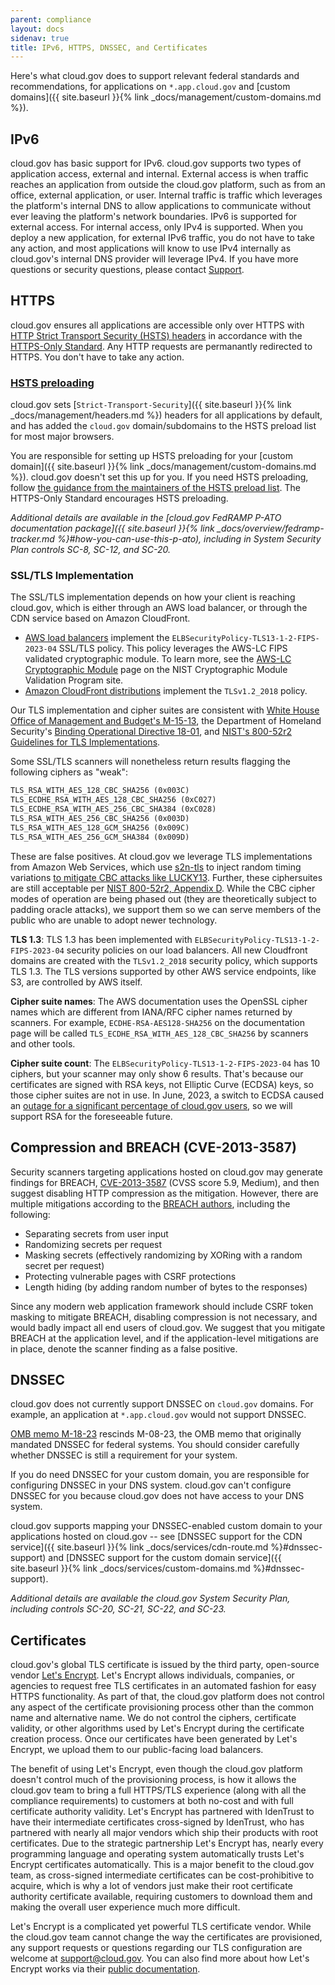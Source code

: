 ```yaml
---
parent: compliance
layout: docs
sidenav: true
title: IPv6, HTTPS, DNSSEC, and Certificates
---
```


Here's what cloud.gov does to support relevant federal standards and recommendations, for applications on `*.app.cloud.gov` and [custom domains]({{ site.baseurl }}{% link _docs/management/custom-domains.md %}).

## IPv6

cloud.gov has basic support for IPv6. cloud.gov supports two types of application access, external and internal. External access is when traffic reaches an application from outside the cloud.gov platform, such as from an office, external application, or user. Internal traffic is traffic which leverages the platform's internal DNS to allow applications to communicate without ever leaving the platform's network boundaries. IPv6 is supported for external access. For internal access, only IPv4 is supported. When you deploy a new application, for external IPv6 traffic, you do not have to take any action, and most applications will know to use IPv4 internally as cloud.gov's internal DNS provider will leverage IPv4. If you have more questions or security questions, please contact [Support](mailto:support@cloud.gov).

## HTTPS

cloud.gov ensures all applications are accessible only over HTTPS with [HTTP Strict Transport Security (HSTS) headers](https://https.cio.gov/hsts/) in accordance with the [HTTPS-Only Standard](https://https.cio.gov/). Any HTTP requests are permanantly redirected to HTTPS. You don't have to take any action.

### [HSTS preloading](https://https.cio.gov/guide/#options-for-hsts-compliance)

cloud.gov sets [`Strict-Transport-Security`]({{ site.baseurl }}{% link _docs/management/headers.md %}) headers for all applications by default, and has added the `cloud.gov` domain/subdomains to the HSTS preload list for most major browsers.

You are responsible for setting up HSTS preloading for your [custom domain]({{ site.baseurl }}{% link _docs/management/custom-domains.md %}). cloud.gov doesn't set this up for you. If you need HSTS preloading, follow [the guidance from the maintainers of the HSTS preload list](https://hstspreload.org/#opt-in). The HTTPS-Only Standard encourages HSTS preloading.

*Additional details are available in the [cloud.gov FedRAMP P-ATO documentation package]({{ site.baseurl }}{% link _docs/overview/fedramp-tracker.md %}#how-you-can-use-this-p-ato), including in System Security Plan controls SC-8, SC-12, and SC-20.*

### SSL/TLS Implementation

The SSL/TLS implementation depends on how your client is reaching cloud.gov, which is either through an AWS load balancer, or through the CDN service based on Amazon CloudFront.

* [AWS load balancers](https://docs.aws.amazon.com/elasticloadbalancing/latest/application/create-https-listener.html#fips-security-policies) implement the `ELBSecurityPolicy-TLS13-1-2-FIPS-2023-04` SSL/TLS policy. This policy leverages the AWS-LC FIPS validated cryptographic module. To learn more, see the [AWS-LC Cryptographic Module](https://csrc.nist.gov/projects/cryptographic-module-validation-program/certificate/4631) page on the NIST Cryptographic Module Validation Program site.
* [Amazon CloudFront distributions](https://docs.aws.amazon.com/AmazonCloudFront/latest/DeveloperGuide/secure-connections-supported-viewer-protocols-ciphers.html#secure-connections-supported-ciphers) implement the `TLSv1.2_2018` policy.

Our TLS implementation and cipher suites are consistent with [White House Office of Management and Budget's M-15-13](https://https.cio.gov/), the Department of Homeland Security's [Binding Operational Directive 18-01](https://cyber.dhs.gov/bod/18-01/), and [NIST's 800-52r2 Guidelines for TLS Implementations](https://nvlpubs.nist.gov/nistpubs/SpecialPublications/NIST.SP.800-52r2.pdf).

Some SSL/TLS scanners will nonetheless return results flagging the following ciphers as "weak":

```txt
TLS_RSA_WITH_AES_128_CBC_SHA256 (0x003C)
TLS_ECDHE_RSA_WITH_AES_128_CBC_SHA256 (0xC027)
TLS_ECDHE_RSA_WITH_AES_256_CBC_SHA384 (0xC028)
TLS_RSA_WITH_AES_256_CBC_SHA256 (0x003D)
TLS_RSA_WITH_AES_128_GCM_SHA256 (0x009C)
TLS_RSA_WITH_AES_256_GCM_SHA384 (0x009D)
```

These are false positives. At cloud.gov we leverage TLS implementations from Amazon Web Services, which use [s2n-tls](https://github.com/aws/s2n-tls) to inject random timing variations [to mitigate CBC attacks like LUCKY13](https://aws.amazon.com/blogs/security/s2n-and-lucky-13/). Further, these ciphersuites are still acceptable per [NIST 800-52r2, Appendix D](https://nvlpubs.nist.gov/nistpubs/SpecialPublications/NIST.SP.800-52r2.pdf#%5B%7B%22num%22%3A174%2C%22gen%22%3A0%7D%2C%7B%22name%22%3A%22XYZ%22%7D%2C70%2C719%2C0%5D).
While the CBC cipher modes of operation are being phased out (they are theoretically subject to padding oracle attacks), we support them so we can serve members of the public who are unable to adopt newer technology.

**TLS 1.3**: TLS 1.3 has been implemented with `ELBSecurityPolicy-TLS13-1-2-FIPS-2023-04` security policies on our load balancers. All new Cloudfront domains are created with the `TLSv1.2_2018` security policy, which supports TLS 1.3. The TLS versions supported by other AWS service endpoints, like S3, are controlled by AWS itself.

**Cipher suite names**: The AWS documentation uses the OpenSSL cipher names which are different from IANA/RFC cipher names returned by scanners. For example, `ECDHE-RSA-AES128-SHA256` on the documentation page will be called `TLS_ECDHE_RSA_WITH_AES_128_CBC_SHA256` by scanners and other tools.

**Cipher suite count**: The `ELBSecurityPolicy-TLS13-1-2-FIPS-2023-04` has 10 ciphers, but your scanner may only show 6 results. That's because our certificates are signed with RSA keys, not Elliptic Curve (ECDSA) keys, so those cipher suites are not in use. In June, 2023, a switch to ECDSA caused an [outage for a significant percentage of cloud.gov users](https://cloudgov.statuspage.io/incidents/vz9t74zm7zw8), so we will support RSA for the foreseeable future.

## Compression and BREACH (CVE-2013-3587)

Security scanners targeting applications hosted on cloud.gov may generate findings for
BREACH, [CVE-2013-3587](https://nvd.nist.gov/vuln/detail/CVE-2013-3587) (CVSS score 5.9, Medium),
and then suggest disabling HTTP compression as the mitigation. However, there are multiple mitigations
according to the [BREACH authors](https://breachattack.com), including the following:

* Separating secrets from user input
* Randomizing secrets per request
* Masking secrets (effectively randomizing by XORing with a random secret per request)
* Protecting vulnerable pages with CSRF protections
* Length hiding (by adding random number of bytes to the responses)

Since any modern web application framework should include CSRF token masking to mitigate BREACH,
disabling compression is not necessary, and would badly impact all end users of cloud.gov. We
suggest that you mitigate BREACH at the application level, and if the application-level mitigations
are in place, denote the scanner finding as a false positive.


## DNSSEC

cloud.gov does not currently support DNSSEC on `cloud.gov` domains. For example, an application at `*.app.cloud.gov` would not support DNSSEC.

[OMB memo M-18-23](https://bidenwhitehouse.archives.gov/wp-content/uploads/2018/08/M-18-23.pdf) rescinds M-08-23, the OMB memo that originally mandated DNSSEC for federal systems. You should consider carefully whether DNSSEC is still a requirement for your system.

If you do need DNSSEC for your custom domain, you are responsible for configuring DNSSEC in your DNS system. cloud.gov can't configure DNSSEC for you because cloud.gov does not have access to your DNS system.

cloud.gov supports mapping your DNSSEC-enabled custom domain to your applications hosted on cloud.gov -- see [DNSSEC support for the CDN service]({{ site.baseurl }}{% link _docs/services/cdn-route.md %}#dnssec-support) and [DNSSEC support for the custom domain service]({{ site.baseurl }}{% link _docs/services/custom-domains.md %}#dnssec-support).

*Additional details are available the cloud.gov System Security Plan, including controls SC-20, SC-21, SC-22, and SC-23.*

## Certificates

cloud.gov's global TLS certificate is issued by the third party, open-source vendor [Let's Encrypt](https://letsencrypt.org/). Let's Encrypt allows individuals, companies, or agencies to request free TLS certificates in an automated fashion for easy HTTPS functionality. As part of that, the cloud.gov platform does not control any aspect of the certificate provisioning process other than the common name and alternative name. We do not control the ciphers, certificate validity, or other algorithms used by Let's Encrypt during the certificate creation process. Once our certificates have been generated by Let's Encrypt, we upload them to our public-facing load balancers.

The benefit of using Let's Encrypt, even though the cloud.gov platform doesn't control much of the provisioning process, is how it allows the cloud.gov team to bring a full HTTPS/TLS experience (along with all the compliance requirements) to customers at both no-cost and with full certificate authority validity. Let's Encrypt has partnered with IdenTrust to have their intermediate certificates cross-signed by IdenTrust, who has partnered with nearly all major vendors which ship their products with root certificates. Due to the strategic partnership Let's Encrypt has, nearly every programming language and operating system automatically trusts Let's Encrypt certificates automatically. This is a major benefit to the cloud.gov team, as cross-signed intermediate certificates can be cost-prohibitive to acquire, which is why a lot of vendors just make their root certificate authority certificate available, requiring customers to download them and making the overall user experience much more difficult.

Let's Encrypt is a complicated yet powerful TLS certificate vendor. While the cloud.gov team cannot change the way the certificates are provisioned, any support requests or questions regarding our TLS configuration are welcome at [support@cloud.gov](mailto:support@cloud.gov?subject=TLS%20Certificate%20Questions). You can also find more about how Let's Encrypt works via their [public documentation](https://letsencrypt.org/docs/).
